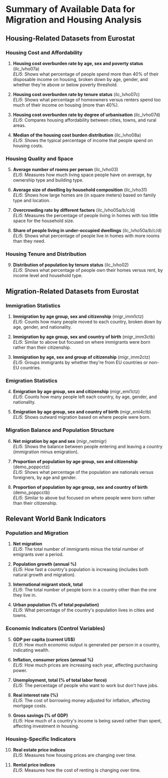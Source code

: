 # Summary of Available Data for Migration and Housing Analysis

## Housing-Related Datasets from Eurostat

### Housing Cost and Affordability
1. **Housing cost overburden rate by age, sex and poverty status** (ilc_lvho07a)  
   *ELI5*: Shows what percentage of people spend more than 40% of their disposable income on housing, broken down by age, gender, and whether they're above or below poverty threshold.

2. **Housing cost overburden rate by tenure status** (ilc_lvho07c)  
   *ELI5*: Shows what percentage of homeowners versus renters spend too much of their income on housing (more than 40%).

3. **Housing cost overburden rate by degree of urbanisation** (ilc_lvho07d)  
   *ELI5*: Compares housing affordability between cities, towns, and rural areas.

4. **Median of the housing cost burden distribution** (ilc_lvho08a)  
   *ELI5*: Shows the typical percentage of income that people spend on housing costs.

### Housing Quality and Space
5. **Average number of rooms per person** (ilc_lvho03)  
   *ELI5*: Measures how much living space people have on average, by ownership type and building type.

6. **Average size of dwelling by household composition** (ilc_lvho31)  
   *ELI5*: Shows how large homes are (in square meters) based on family type and location.

7. **Overcrowding rate by different factors** (ilc_lvho05a/b/c/d)  
   *ELI5*: Measures the percentage of people living in homes with too little space for the household size.

8. **Share of people living in under-occupied dwellings** (ilc_lvho50a/b/c/d)  
   *ELI5*: Shows what percentage of people live in homes with more rooms than they need.

### Housing Tenure and Distribution
9. **Distribution of population by tenure status** (ilc_lvho02)  
   *ELI5*: Shows what percentage of people own their homes versus rent, by income level and household type.

## Migration-Related Datasets from Eurostat

### Immigration Statistics
1. **Immigration by age group, sex and citizenship** (migr_imm1ctz)  
   *ELI5*: Counts how many people moved to each country, broken down by age, gender, and nationality.

2. **Immigration by age group, sex and country of birth** (migr_imm3ctb)  
   *ELI5*: Similar to above but focused on where immigrants were born rather than their citizenship.

3. **Immigration by age, sex and group of citizenship** (migr_imm2ctz)  
   *ELI5*: Groups immigrants by whether they're from EU countries or non-EU countries.

### Emigration Statistics
4. **Emigration by age group, sex and citizenship** (migr_emi1ctz)  
   *ELI5*: Counts how many people left each country, by age, gender, and nationality.

5. **Emigration by age group, sex and country of birth** (migr_emi4ctb)  
   *ELI5*: Shows outward migration based on where people were born.

### Migration Balance and Population Structure
6. **Net migration by age and sex** (migr_netmigr)  
   *ELI5*: Shows the balance between people entering and leaving a country (immigration minus emigration).

7. **Proportion of population by age group, sex and citizenship** (demo_poppcctz)  
   *ELI5*: Shows what percentage of the population are nationals versus foreigners, by age and gender.

8. **Proportion of population by age group, sex and country of birth** (demo_poppcctb)  
   *ELI5*: Similar to above but focused on where people were born rather than their citizenship.

## Relevant World Bank Indicators

### Population and Migration
1. **Net migration**  
   *ELI5*: The total number of immigrants minus the total number of emigrants over a period.

2. **Population growth (annual %)**  
   *ELI5*: How fast a country's population is increasing (includes both natural growth and migration).

3. **International migrant stock, total**  
   *ELI5*: The total number of people born in a country other than the one they live in.

4. **Urban population (% of total population)**  
   *ELI5*: What percentage of the country's population lives in cities and towns.

### Economic Indicators (Control Variables)
5. **GDP per capita (current US$)**  
   *ELI5*: How much economic output is generated per person in a country, indicating wealth.

6. **Inflation, consumer prices (annual %)**  
   *ELI5*: How much prices are increasing each year, affecting purchasing power.

7. **Unemployment, total (% of total labor force)**  
   *ELI5*: The percentage of people who want to work but don't have jobs.

8. **Real interest rate (%)**  
   *ELI5*: The cost of borrowing money adjusted for inflation, affecting mortgage costs.

9. **Gross savings (% of GDP)**  
   *ELI5*: How much of a country's income is being saved rather than spent, affecting investment in housing.

### Housing-Specific Indicators
10. **Real estate price indices**  
    *ELI5*: Measures how housing prices are changing over time.

11. **Rental price indices**  
    *ELI5*: Measures how the cost of renting is changing over time.